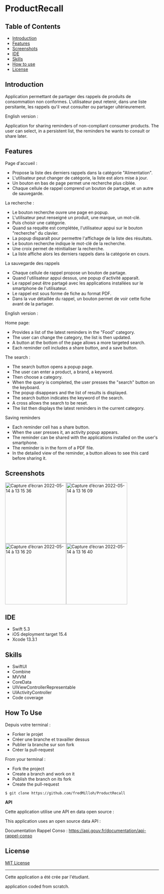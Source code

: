 # ProductRecall


## Table of Contents

-   [Introduction](https://github.com/fredMilloh/ProductRecall#introduction)
-   [Features](https://github.com/fredMilloh/ProductRecall#features)
-   [Screenshots](https://github.com/fredMilloh/ProductRecall#screenshots)
-   [IDE](https://github.com/fredMilloh/ProductRecall#ide)
-   [Skills](https://github.com/fredMilloh/ProductRecall#skills)
-   [How to use](https://github.com/fredMilloh/ProductRecall#how-to-use)
-   [License](https://github.com/fredMilloh/ProductRecall#license)


## Introduction

Application permettant de partager des rappels de produits de consommation non conformes. L'utilisateur peut retenir, dans une liste persitante, les rappels qu'il veut consulter ou partager ultérieurement. 


English version :

Application for sharing reminders of non-compliant consumer products. The user can select, in a persistent list, the reminders he wants to consult or share later.

## Features

Page d'accueil :
 - Propose la liste des derniers rappels dans la catégorie "Alimentation".
 - L'utilisateur peut changer de catégorie, la liste est alors mise à jour.
 - Un bouton en bas de page permet une recherche plus ciblée.
 - Chaque cellule de rappel comprend un bouton de partage, et un autre de sauvegarde.

La recherche :
 - Le bouton recherche ouvre une page en popup.
 - L'utilisateur peut renseigné un produit, une marque, un mot-clé.
 - Puis choisir une catégorie.
 - Quand sa requête est complétée, l'utilisateur appui sur le bouton "recherche" du clavier.
 - La popup disparaît pour permettre l'affichage de la liste des résultats.
 - Le bouton recherche indique le mot-clé de la recherche.
 - Une croix permet de réinitialiser la recherche.
 - La liste affiche alors les derniers rappels dans la catégorie en cours.

La sauvegarde des rappels
 - Chaque cellule de rappel propose un bouton de partage.
 - Quand l'utilisateur appui dessus, une popup d'activité apparaît.
 - Le rappel peut être partagé avec les applications installées sur le smartphone de l'utilisateur.
 - Le rappel est sous forme de fiche au format PDF.
 - Dans la vue détaillée du rappel, un bouton permet de voir cette fiche avant de la partager.


English version :

Home page:
 - Provides a list of the latest reminders in the "Food" category.
 - The user can change the category, the list is then updated.
 - A button at the bottom of the page allows a more targeted search.
 - Each reminder cell includes a share button, and a save button.

The search :
 - The search button opens a popup page.
 - The user can enter a product, a brand, a keyword.
 - Then choose a category.
 - When the query is completed, the user presses the "search" button on the keyboard.
 - The popup disappears and the list of results is displayed.
 - The search button indicates the keyword of the search.
 - A cross allows the search to be reset.
 - The list then displays the latest reminders in the current category.

Saving reminders
 - Each reminder cell has a share button.
 - When the user presses it, an activity popup appears.
 - The reminder can be shared with the applications installed on the user's smartphone.
 - The reminder is in the form of a PDF file.
 - In the detailed view of the reminder, a button allows to see this card before sharing it.


## Screenshots

<img width="200" alt="Capture d’écran 2022-05-14 à 13 15 36" src="https://user-images.githubusercontent.com/47221695/168423474-0e771e94-dd69-43fe-adb9-a4a7c54e7795.png"><img width="200" alt="Capture d’écran 2022-05-14 à 13 16 09" src="https://user-images.githubusercontent.com/47221695/168423477-6ff29b9c-39e1-4934-8ef9-d08ee588f935.png"><img width="200" alt="Capture d’écran 2022-05-14 à 13 16 20" src="https://user-images.githubusercontent.com/47221695/168423479-c96dd39b-114b-43b3-9aa6-4db693ee595d.png"><img width="200" alt="Capture d’écran 2022-05-14 à 13 16 40" src="https://user-images.githubusercontent.com/47221695/168423481-ff5741ad-e122-4b05-a04f-f1bee8871925.png">

## IDE
-   Swift 5.3
-   iOS deployment target 15.4
-   Xcode 13.3.1

## Skills
-   SwiftUI
-   Combine
-   MVVM
-   CoreData
-   UIViewControllerRepresentable
-   UIActivityController
-   Code coverage

## How To Use

Depuis votre terminal : 
 - Forker le projet
 - Créer une branche et travailler dessus
 - Publier la branche sur son fork
 - Créer la pull-request

From your terminal :
 - Fork the project
 - Create a branch and work on it
 - Publish the branch on its fork
 - Create the pull-request

```
$ git clone https://github.com/fredMilloh/ProductRecall
```

**API**

Cette application utilise une API en data open source : 

This application uses an open source data API :

Documentation Rappel Conso : https://api.gouv.fr/documentation/api-rappel-conso


## License

[MIT License](https://github.com/fredMilloh/ProductRecall/blob/master)

----------------------------------------------------------------------------------------

Cette application a été crée par l'étudiant.

application coded from scratch.

